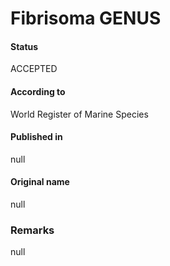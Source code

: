 Fibrisoma GENUS
=======

#### Status
ACCEPTED

#### According to
World Register of Marine Species

#### Published in
null

#### Original name
null

### Remarks
null